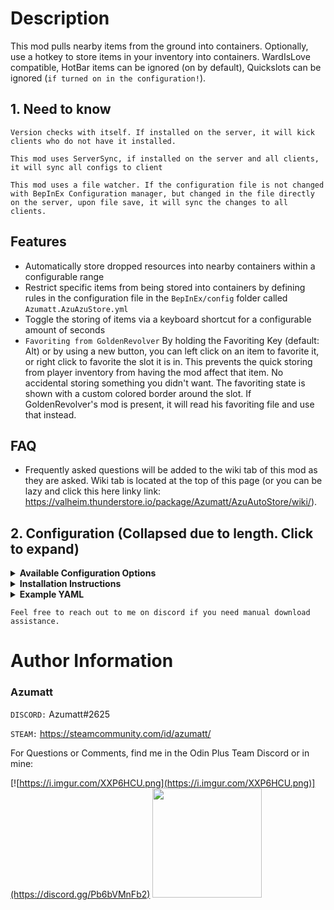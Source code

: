 # Description

This mod pulls nearby items from the ground into containers. Optionally, use a hotkey to store items in your inventory
into containers. WardIsLove compatible, HotBar items can be ignored (on by default), Quickslots can be
ignored (`if turned on in the configuration!`).

## 1. Need to know

`Version checks with itself. If installed on the server, it will kick clients who do not have it installed.`

`This mod uses ServerSync, if installed on the server and all clients, it will sync all configs to client`

`This mod uses a file watcher. If the configuration file is not changed with BepInEx Configuration manager, but changed in the file directly on the server, upon file save, it will sync the changes to all clients.`

## Features

- Automatically store dropped resources into nearby containers within a configurable range
- Restrict specific items from being stored into containers by defining rules in the configuration file in
  the `BepInEx/config` folder called `Azumatt.AzuAzuStore.yml`
- Toggle the storing of items via a keyboard shortcut for a configurable amount of seconds
- `Favoriting from GoldenRevolver` By holding the Favoriting Key (default: Alt) or by using a new button, you can left
  click on an item to favorite it,
  or
  right click to favorite the slot it is in. This prevents the quick storing from player inventory from having the mod
  affect that item. No accidental
  storing something you didn't want. The favoriting state is shown with a custom colored border around the slot. If
  GoldenRevolver's mod is present, it will read his favoriting file and use that instead.

## FAQ

- Frequently asked questions will be added to the wiki tab of this mod as they are asked. Wiki tab is located at the top
  of this page (or you can be lazy and click this here linky
  link: https://valheim.thunderstore.io/package/Azumatt/AzuAutoStore/wiki/).

## 2. Configuration (Collapsed due to length. Click to expand)

<details> <summary><b>Available Configuration Options</b></summary>




`1 - General`

Lock Configuration [Synced with Server]

* If on, the configuration is locked and can be changed by server admins only.
    * Default Value: On

Must Have Existing Item To Pull [Synced with Server]

* If on, the chest must already have the item in its inventory to pull it from the world or player into the chest.
    * Default Value: On

Player Range [Synced with Server]

* The maximum distance from the player to store items in chests when the Store Shortcut is pressed. Follows storage
  rules for allowed items.
    * Default Value: 5

Fallback Range [Synced with Server]

* The range to use if the container has no range set in the yml file. This will be the fallback range for all
  containers.
    * Default Value: 10

Player Ignore Hotbar [Not Synced with Server]

* If on, the player's hotbar will not be stored when the Store Shortcut is pressed.
    * Default Value: On

Player Ignore Quick Slots [Not Synced with Server]

* If on, the player's quick slots will not be stored when the Store Shortcut is pressed. (Requires Quick Slots mod, turn
  on only if you need it!)
    * Default Value: Off

Ping VFX [Synced with Server]

* The VFX to play when a chest is pinged. Leave blank to disable and only highlight the chest. (Full prefab
  list: https://valheim-modding.github.io/Jotunn/data/prefabs/prefab-list.html)
    * Default Value: vfx_Potion_health_medium

Highlight Containers [Not Synced with Server]

* If on, the containers will be highlighted when something is stored in them. If off, the containers will not be
  highlighted if something is stored in them.
    * Default Value: On

Ping Containers [Not Synced with Server]

* If on, the containers will be pinged with the Ping VFX when something is stored in them. If off, the containers will
  not be pinged if something is stored in them.
    * Default Value: On

Seconds To Wait Before Storing [Synced with Server]

* The number of seconds to wait before storing items into chests nearby automatically after you have pressed your hotkey
  to pause.
    * Default Value: 10

IntervalSeconds [Synced with Server]

* The number of seconds that must pass before the chest will do an automatic check for items nearby, WARNING: Reducing
  this will decrease performance!
    * Default Value: 10

`2 - Shortcuts`

Store Single Item Shortcut [Not Synced with Server]

* Keyboard shortcut/Hotkey to store a single item that you click from your inventory into nearby containers.
    * Default Value: Mouse2

Store Shortcut [Not Synced with Server]

* Keyboard shortcut/Hotkey to store your inventory into nearby containers.
    * Default Value: Period

Pause Shortcut [Not Synced with Server]

* Keyboard shortcut/Hotkey to temporarily stop storing items into chests nearby automatically. Does not override the
  player hotkey store.
    * Default Value: Period + LeftShift

SearchModifierKeybind [Not Synced with Server]

* While holding this, you can search nearby chests for the prefab you clicked in your inventory.
    * Default Value: Y

`3 - Favoriting`

BorderColorFavoritedItem [Not Synced with Server]

* Color of the border for slots containing favorited items.
    * Default Value: FFD800FF

BorderColorFavoritedItemOnFavoritedSlot [Not Synced with Server]

* Color of the border of a favorited slot that also contains a favorited item.
    * Default Value: 80AC80FF

BorderColorFavoritedSlot [Not Synced with Server]

* Color of the border for favorited slots.
    * Default Value: 0080FFFF

DisplayTooltipHint [Not Synced with Server]

* Whether to add additional info the item tooltip of a favorited or trash flagged item.
    * Default Value: true

FavoritingModifierKeybind1 [Not Synced with Server]

* While holding this, left clicking on items or right clicking on slots favorites them, disallowing storing Identical to
  FavoritingModifierKeybind2.
    * Default Value: Z

FavoritingModifierKeybind2 [Not Synced with Server]

* While holding this, left clicking on items or right clicking on slots favorites them, disallowing storing Identical to
  FavoritingModifierKeybind1.
    * Default Value: Z

FavoritedItemTooltip [Not Synced with Server]

*
    * Default Value: Item is favorited and won't be stored

FavoritedSlotTooltip [Not Synced with Server]

*
    * Default Value: Slot is favorited and won't be stored

ItemOnFavoritedSlotTooltip [Not Synced with Server]

*
    * Default Value: Item & Slot are favorited and won't be stored

</details>


<details>
<summary><b>Installation Instructions</b></summary>

### Manual Installation

`Note: (Manual installation is likely how you have to do this on a server, make sure BepInEx is installed on the server correctly)`

1. **Download the latest release of BepInEx.**
2. **Extract the contents of the zip file to your game's root folder.**
3. **Download the latest release of AzuAutoStore from Thunderstore.io.**
4. **Extract the contents of the zip file to the `BepInEx/plugins` folder.**
5. **Launch the game.**

### Installation through r2modman or Thunderstore Mod Manager

1. **Install [r2modman](https://valheim.thunderstore.io/package/ebkr/r2modman/)
   or [Thunderstore Mod Manager](https://www.overwolf.com/app/Thunderstore-Thunderstore_Mod_Manager).**

   > For r2modman, you can also install it through the Thunderstore site.
   ![](https://i.imgur.com/s4X4rEs.png "r2modman Download")

   > For Thunderstore Mod Manager, you can also install it through the Overwolf app store
   ![](https://i.imgur.com/HQLZFp4.png "Thunderstore Mod Manager Download")
2. **Open the Mod Manager and search for "AzuAutoStore" under the Online
   tab. `Note: You can also search for "Azumatt" to find all my mods.`**
   The image below shows VikingShip as an example, but it was easier to reuse the image. Type AzuAutoStore.

![](https://i.imgur.com/5CR5XKu.png)

3. **Click the Download button to install the mod.**
4. **Launch the game.**

</details>



<details><summary><b>Example YAML</b></summary>

```yaml
# Below you can find example groups. Groups are used to exclude or includeOverride quickly. They are reusable lists! 
# Please note that some of these groups/container limitations are kinda pointless but are here for example.
# Make sure to follow the format of the example below. If you have any questions, please ask in my discord.

# Full vanilla prefab name list: https://valheim-modding.github.io/Jotunn/data/prefabs/prefab-list.html
# Item prefab name list: https://valheim-modding.github.io/Jotunn/data/objects/item-list.html

# There are several predefined groups set up for you that are not listed. You can use these just like you would any group you create yourself.
# These are the "All", "Food", "Potion", "Fish", "Swords", "Bows", "Crossbows", "Axes", "Clubs", "Knives", "Pickaxes", "Polearms", "Spears", "Equipment", "Boss Trophy", "Trophy", "Crops", "Seeds", "Ores", "Metals", and "Woods" groups.
# The criteria for these groups are as follows:
# groups:
#   Food:
#     - Criteria: Both of the following properties must have a value greater than 0.0 on the sharedData property of the ItemDrop script:
#         - food
#         - foodStamina
#   Potion:
#     - Criteria: The following properties must meet the specified conditions on the sharedData property of the ItemDrop script:
#         - 'food' > 0.0
#         - 'foodStamina' == 0.0
#         - Any status effect names/categories contain "potion"
#   Fish:
#     - itemType: Fish
#   Swords, Bows, Crossbows, Axes, Clubs, Knives, Pickaxes, Polearms, Spears:
#     - itemType: OneHandedWeapon, TwoHandedWeapon, TwoHandedWeaponLeft, Bow
#     - Criteria: Items in these groups have a specific skillType on the sharedData property of the ItemDrop script. Each group corresponds to the skillType as follows:
#         - Swords: skillType == Skills.SkillType.Swords
#         - Bows: skillType == Skills.SkillType.Bows
#         - Crossbows: skillType == Skills.SkillType.Crossbows
#         - Axes: skillType == Skills.SkillType.Axes
#         - Clubs: skillType == Skills.SkillType.Clubs
#         - Knives: skillType == Skills.SkillType.Knives
#         - Pickaxes: skillType == Skills.SkillType.Pickaxes
#         - Polearms: skillType == Skills.SkillType.Polearms
#         - Spears: skillType == Skills.SkillType.Spears
#            Example:   An item with itemType set to OneHandedWeapon and skillType set to Skills.SkillType.Swords would belong to the Swords group.
#   Armor:
#     - itemType: Chest, Legs, Shoulder, Helmet
#   Equipment:
#     - itemType: Torch, Bow, OneHandedWeapon, TwoHandedWeapon, TwoHandedWeaponLeft, Helmet, Chest, Legs, Shoulder, Utility, Shield
#   Weapons:
#     - itemType: OneHandedWeapon, TwoHandedWeapon, TwoHandedWeaponLeft, Bows, Swords, Crossbows, Axes, Clubs, Knives, Pickaxes, Polearms, Spears
#   Shield:
#     - itemType: Shield
#   Round Shield:
#     - itemType: Shield
#     - Criteria: sharedData.m_timedBlockBonus > 0.0 "round"
#   Tower Shield:
#     - itemType: Shield
#     - Criteria: sharedData.m_timedBlockBonus <= 0.0 "tower"
#   Chest:
#     - itemType: Chest
#   Legs:
#     - itemType: Legs
#   Shoulder:
#     - itemType: Shoulder
#   Helmet:
#     - itemType: Helmet
#   Utility:
#     - itemType: Utility
#   Ammo:
#     - itemType: Ammo
#   Arrows:
#     - itemType: Ammo
#     - Criteria: sharedData.m_ammoType == "$ammo_arrows"
#   Bolts:
#     - itemType: Ammo
#     - Criteria: sharedData.m_ammoType == "$ammo_bolts"
#   ElementalMagic:
#     - itemType: ElementalMagic
#   BloodMagic:
#     - itemType: BloodMagic
#   Boss Trophy:
#     - itemType: Trophy
#     - Criteria: sharedData.m_name ends with any of the following boss names:
#         - eikthyr, elder, bonemass, dragonqueen, goblinking, SeekerQueen
#   Trophy:
#     - itemType: Trophy
#     - Criteria: sharedData.m_name does not end with any boss names
#   Crops:
#     - itemType: Material
#     - Criteria: Can be cultivated and grown into a pickable object with an amount greater than 1
#   Seeds:
#     - itemType: Material
#     - Criteria: Can be cultivated and grown into a pickable object with an amount equal to 1
#   Ores:
#     - itemType: Material
#     - Criteria: Can be processed by any of the following smelters:
#         - smelter
#         - blastfurnace
#   Metals:
#     - itemType: Material
#     - Criteria: Is the result of processing an ore in any of the following smelters:
#         - smelter
#         - blastfurnace
#   Woods:
#     - itemType: Material
#     - Criteria: Can be processed by the charcoal_kiln smelter
#   All:
#     - Criteria: Item has an ItemDrop script and all needed fields are populated. (all items)




groups:
  BronzeGear: # Group name
    - ArmorBronzeChest # Item prefab name, note that this is case sensitive and must be the prefab name
    - ArmorBronzeLegs
    - ArmorBronzeHelmet
  Tier 2 Items:
    - Bronze
    - PickaxeBronze
    - ArmorBronzeChest
    - ArmorBronzeLegs


# By default, if you don't specify a container below, it will be considered as you want to allow storing all objects into it.
# If you are having issues with a container, please make sure you have the full prefab name of the container. Additionally, make sure you have range and exclude or includeOverride set up correctly.
# Worst case you can define a container like this. This will allow everything to be pulled from the container within a range of 30.
# rk_barrel:  
#   range: 30
#  includeOverride: []

## Please note that the below containers are just examples. You can add as many containers as you want.
## If you want to add a new container, just copy and paste the below example and change the name of the container to the prefab name of the container you want to add.
## The values are set up to include everything by using the includeOverride (aside from things that aren't really a part of vanilla recipes, like Swords or Bows). 
## This is to give you examples on how it's done, but still allow everything to be stored into the container.

piece_chest:
  range: 10 # This is the range that the container will store items. This overrides the global range set in the config.
  exclude: # Exclude these items from being able to be stored into the container
    #- Food # Exclude all in group
    - PickaxeBronze # Allow prefab names as well, in this case we will use something that isn't a food
  includeOverride:
    # - Food # This would not work, you cannot includeOverride a group that is excluded. You can only override prefabs from that group.
    - PickaxeBronze # You can however, be weird, and override a prefab name you have excluded.

# It's highly unlikely that you will need the armor, swords, bows, etc. groups below. These are just in case you want to use them. 
# They were also easy ways for me to show you how to use the groups without actually excluding something you might want to always pull by default.

piece_chest_wood:
  range: 10
  exclude:
    - Swords # Exclude all in group
    - Tier 2 Items # Exclude all in group
    - Bows # Exclude all in group
  includeOverride: # If the item is in the groups above, say, you were using a predefined group but want to override just one item to be ignored and allow pulling it
    - BowFineWood
    - Wood
    - Bronze
    - PickaxeBronze
    - ArmorBronzeChest
    - ArmorBronzeLegs

piece_chest_private:
  range: 10
  exclude:
    - All # Exclude everything

piece_chest_blackmetal:
  range: 10
  exclude:
    - Swords # Exclude all in group
    - Tier 2 Items # Exclude all in group
    - Bows # Exclude all in group
  includeOverride: # If the item is in the groups above, say, you were using a predefined group but want to override just one item to be ignored and allow storing it
    - BowFineWood
    - Wood
    - Bronze

rk_cabinet: # rk_ is typically the prefix for containers coming from RockerKitten's mods
  range: 10
  exclude:
    - Food
  includeOverride:
    - Food

rk_cabinet2:
  range: 10
  exclude:
    - Food
  includeOverride:
    - Food

rk_barrel:
  range: 10
  exclude:
    - Armor
    - Swords

rk_barrel2:
  range: 10
  exclude:
    - Armor
    - Swords

rk_crate:
  range: 10
  exclude:
    - Armor
    - Swords

rk_crate2:
  range: 10
  exclude:
    - Armor
    - Swords
```

</details>


`Feel free to reach out to me on discord if you need manual download assistance.`

# Author Information

### Azumatt

`DISCORD:` Azumatt#2625

`STEAM:` https://steamcommunity.com/id/azumatt/

For Questions or Comments, find me in the Odin Plus Team Discord or in mine:

[![https://i.imgur.com/XXP6HCU.png](https://i.imgur.com/XXP6HCU.png)](https://discord.gg/Pb6bVMnFb2)
<a href="https://discord.gg/pdHgy6Bsng"><img src="https://i.imgur.com/Xlcbmm9.png" href="https://discord.gg/pdHgy6Bsng" width="175" height="175"></a>